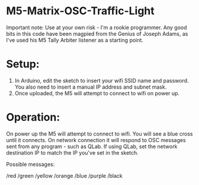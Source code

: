 
# M5-Matrix-OSC-Traffic-Light

Important note: Use at your own risk - I'm a rookie programmer. Any good bits in this code have been magpied from the Genius of Joseph Adams, as I've used his M5 Tally Arbiter listener as a starting point.

# Setup:
1) In Arduino, edit the sketch to insert your wifi SSID name and password. You also need to insert a manual IP address and subnet mask.
2) Once uploaded, the M5 will attempt to connect to wifi on power up.


# Operation:
On power up the M5 will attempt to connect to wifi. You will see a blue cross until it connects.
On network connection it will respond to OSC messages sent from any program - such as QLab.
If using QLab, set the network destination IP to match the IP you've set in the sketch.

Possible messages:

/red
/green
/yellow
/orange
/blue
/purple
/black
